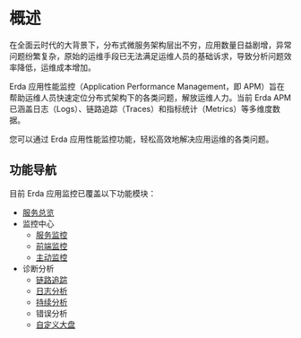 # 概述

在全面云时代的大背景下，分布式微服务架构层出不穷，应用数量日益剧增，异常问题纷繁复杂，原始的运维手段已无法满足运维人员的基础诉求，导致分析问题效率降低，运维成本增加。

Erda 应用性能监控（Application Performance Management，即 APM）旨在帮助运维人员快速定位分布式架构下的各类问题，解放运维人力。当前 Erda APM 已涵盖日志（Logs）、链路追踪（Traces）和指标统计（Metrics）等多维度数据。

您可以通过 Erda 应用性能监控功能，轻松高效地解决应用运维的各类问题。

## 功能导航

目前 Erda 应用监控已覆盖以下功能模块：

- [服务总览](service-overview.md)
- 监控中心
  - [服务监控](service-monitor.md)
  - [前端监控](browser-monitor.md)
  - [主动监控](checker.md)
- 诊断分析
  - [链路追踪](trace.md)
  - [日志分析](../log/query.md)
  - [持续分析](profile.md)
  - 错误分析
  - [自定义大盘](dashboard.md)
